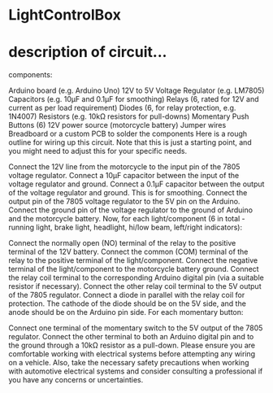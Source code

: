 # LightControlBox

# description of circuit...

components:

Arduino board (e.g. Arduino Uno)
12V to 5V Voltage Regulator (e.g. LM7805)
Capacitors (e.g. 10μF and 0.1μF for smoothing)
Relays (6, rated for 12V and current as per load requirement)
Diodes (6, for relay protection, e.g. 1N4007)
Resistors (e.g. 10kΩ resistors for pull-downs)
Momentary Push Buttons (6)
12V power source (motorcycle battery)
Jumper wires
Breadboard or a custom PCB to solder the components
Here is a rough outline for wiring up this circuit. Note that this is just a starting point, and you might need to adjust this for your specific needs.

Connect the 12V line from the motorcycle to the input pin of the 7805 voltage regulator.
Connect a 10μF capacitor between the input of the voltage regulator and ground. Connect a 0.1μF capacitor between the output of the voltage regulator and ground. This is for smoothing.
Connect the output pin of the 7805 voltage regulator to the 5V pin on the Arduino.
Connect the ground pin of the voltage regulator to the ground of Arduino and the motorcycle battery.
Now, for each light/component (6 in total - running light, brake light, headlight, hi/low beam, left/right indicators):

Connect the normally open (NO) terminal of the relay to the positive terminal of the 12V battery.
Connect the common (COM) terminal of the relay to the positive terminal of the light/component.
Connect the negative terminal of the light/component to the motorcycle battery ground.
Connect the relay coil terminal to the corresponding Arduino digital pin (via a suitable resistor if necessary).
Connect the other relay coil terminal to the 5V output of the 7805 regulator.
Connect a diode in parallel with the relay coil for protection. The cathode of the diode should be on the 5V side, and the anode should be on the Arduino pin side.
For each momentary button:

Connect one terminal of the momentary switch to the 5V output of the 7805 regulator.
Connect the other terminal to both an Arduino digital pin and to the ground through a 10kΩ resistor as a pull-down.
Please ensure you are comfortable working with electrical systems before attempting any wiring on a vehicle. Also, take the necessary safety precautions when working with automotive electrical systems and consider consulting a professional if you have any concerns or uncertainties.
